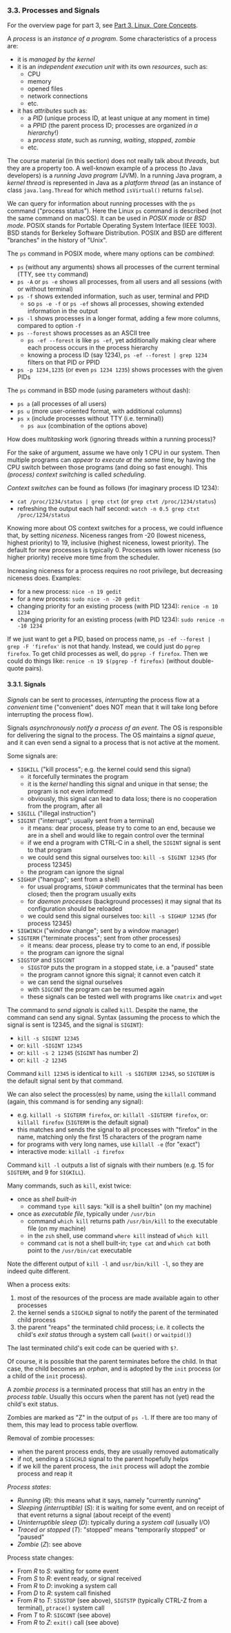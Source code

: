 
### 3.3. Processes and Signals

For the overview page for part 3, see [Part 3. Linux, Core Concepts](./part-3-linux-core-concepts.md).

A *process* is an *instance of a program*. Some characteristics of a process are:
* it is *managed by the kernel*
* it is an *independent execution unit* with its own *resources*, such as:
  * CPU
  * memory
  * opened files
  * network connections
  * etc.
* it has *attributes* such as:
  * a *PID* (unique process ID, at least unique at any moment in time)
  * a *PPID* (the parent process ID; processes are organized *in a hierarchy*!)
  * a *process state*, such as *running*, *waiting*, *stopped*, *zombie*
  * etc.

The course material (in this section) does not really talk about *threads*, but they are a property too.
A well-known example of a process (to Java developers) is a *running Java program* (JVM).
In a running Java program, a *kernel thread* is represented in Java as a *platform thread*
(as an instance of class `java.lang.Thread` for which method `isVirtual()` returns `false`).

We can query for information about running processes with the `ps` command ("process status").
Here the Linux `ps` command is described (not the same command on macOS). It can be used in *POSIX mode*
or *BSD mode*. POSIX stands for Portable Operating System Interface (IEEE 1003). BSD stands for
Berkeley Software Distribution. POSIX and BSD are different "branches" in the history of "Unix".

The `ps` command in POSIX mode, where many options can be *combined*:
* `ps` (without any arguments) shows all processes of the current terminal (TTY, see `tty` command)
* `ps -A` or `ps -e` shows all processes, from all users and all sessions (with or without terminal)
* `ps -f` shows extended information, such as user, terminal and PPID
  * so `ps -e -f` or `ps -ef` shows all processes, showing extended information in the output
* `ps -l` shows processes in a longer format, adding a few more columns, compared to option `-f`
* `ps --forest` shows processes as an ASCII tree
  * `ps -ef --forest` is like `ps -ef`, yet additionally making clear where each process occurs in the process hierarchy
  * knowing a process ID (say 1234), `ps -ef --forest | grep 1234` filters on that PID or PPID
* `ps -p 1234,1235` (or even `ps 1234 1235`) shows processes with the given PIDs

The `ps` command in BSD mode (using parameters without dash):
* `ps a` (all processes of all users)
* `ps u` (more user-oriented format, with additional columns)
* `ps x` (include processes without TTY (i.e. terminal))
  * `ps aux` (combination of the options above)

How does *multitasking* work (ignoring threads within a running process)?

For the sake of argument, assume we have only 1 CPU in our system. Then multiple programs can
*appear to execute at the same time*, by having the CPU switch between those programs (and doing so
fast enough). This *(process) context switching* is called *scheduling*.

*Context switches* can be found as follows (for imaginary process ID 1234):
* `cat /proc/1234/status | grep ctxt` (or `grep ctxt /proc/1234/status`)
* refreshing the output each half second: `watch -n 0.5 grep ctxt /proc/1234/status`

Knowing more about OS context switches for a process, we could influence that, by setting *niceness*.
Niceness ranges from -20 (lowest niceness, highest priority) to 19, inclusive (highest niceness, lowest priority).
The default for new processes is typically 0. Processes with lower niceness (so higher priority) receive
more time from the scheduler.

Increasing niceness for a process requires no root privilege, but decreasing niceness does. Examples:
* for a new process: `nice -n 19 gedit`
* for a new process: `sudo nice -n -20 gedit`
* changing priority for an existing process (with PID 1234): `renice -n 10 1234`
* changing priority for an existing process (with PID 1234): `sudo renice -n -10 1234`

If we just want to get a PID, based on process name, `ps -ef --forest | grep -F 'firefox'` is not that handy.
Instead, we could just do `pgrep firefox`. To get child processes as well, do `pgrep -f firefox`.
Then we could do things like: `renice -n 19 $(pgrep -f firefox)` (without double-quote pairs).

#### 3.3.1. Signals

*Signals*  can be sent to processes, *interrupting* the process flow at a *convenient* time
("convenient" does NOT mean that it will take long before interrupting the process flow).

Signals *asynchronously notify a process of an event*. The OS is responsible for delivering the
signal to the process. The OS maintains a *signal queue*, and it can even send a signal to a process
that is not active at the moment.

Some signals are:
* `SIGKILL` ("kill process"; e.g. the kernel could send this signal)
  * it forcefully terminates the program
  * it is the *kernel* handling this signal and unique in that sense; the program is not even informed!
  * obviously, this signal can lead to data loss; there is no cooperation from the program, after all
* `SIGILL` ("illegal instruction")
* `SIGINT` ("interrupt"; usually sent from a terminal)
  * it means: dear process, please try to come to an end, because we are in a shell and would like to regain control over the terminal
  * if we end a program with CTRL-C in a shell, the `SIGINT` signal is sent to that program
  * we could send this signal ourselves too: `kill -s SIGINT 12345` (for process 12345)
  * the program can ignore the signal
* `SIGHUP` ("hangup"; sent from a shell)
  * for usual programs, `SIGHUP` communicates that the terminal has been closed; then the program usually exits
  * for *daemon processes* (background processes) it may signal that its configuration should be reloaded
  * we could send this signal ourselves too: `kill -s SIGHUP 12345` (for process 12345)
* `SIGWINCH` ("window change"; sent by a window manager)
* `SIGTERM` ("terminate process"; sent from other processes)
  * it means: dear process, please try to come to an end, if possible
  * the program can ignore the signal
* `SIGSTOP` and `SIGCONT`
  * `SIGSTOP` puts the program in a stopped state, i.e. a "paused" state
  * the program cannot ignore this signal; it cannot even catch it
  * we can send the signal ourselves
  * with `SIGCONT` the program can be resumed again
  * these signals can be tested well with programs like `cmatrix` and `wget`

The command to *send signals* is called `kill`. Despite the name, the command can send any signal.
Syntax (assuming the process to which the signal is sent is 12345, and the signal is `SIGINT`):
* `kill -s SIGINT 12345`
* or: `kill -SIGINT 12345`
* or: `kill -s 2 12345` (`SIGINT` has number 2)
* or: `kill -2 12345`

Command `kill 12345` is identical to `kill -s SIGTERM 12345`, so `SIGTERM` is the default signal sent by
that command.

We can also select the process(es) by name, using the `killall` command (again, this command is for sending any signal):
* e.g. `killall -s SIGTERM firefox`, or: `killall -SIGTERM firefox`, or: `killall firefox` (`SIGTERM` is the default signal)
* this matches and sends the signal to all processes with "firefox" in the name, matching only the first 15 characters of the program name
* for programs with very long names, use `killall -e` (for "exact")
* interactive mode: `killall -i firefox`

Command `kill -l` outputs a list of signals with their numbers (e.g. 15 for `SIGTERM`, and 9 for `SIGKILL`).

Many commands, such as `kill`, exist twice:
* once as *shell built-in*
  * command `type kill` says: "kill is a shell builtin" (on my machine)
* once as *executable file*, typically under `/usr/bin`
  * command `which kill` returns path `/usr/bin/kill` to the executable file (on my machine)
  * in the `zsh` shell, use command `where kill` instead of `which kill`
  * command `cat` is not a shell built-in; `type cat` and `which cat` both point to the `/usr/bin/cat` executable

Note the different output of `kill -l` and `usr/bin/kill -l`, so they are indeed quite different.

When a process exits:
1. most of the resources of the process are made available again to other processes
2. the kernel sends a `SIGCHLD` signal to notify the parent of the terminated child process
3. the parent "reaps" the terminated child process; i.e. it collects the child's *exit status* through a system call (`wait()` or `waitpid()`)

The last terminated child's exit code can be queried with `$?`.

Of course, it is possible that the parent terminates before the child. In that case, the child
becomes an *orphan*, and is adopted by the `init` process (or a child of the `init` process).

A *zombie process* is a terminated process that still has an entry in the *process table*.
Usually this occurs when the parent has not (yet) read the child's exit status.

Zombies are marked as "Z" in the output of `ps -l`. If there are too many of them, this may lead
to process table overflow.

Removal of zombie processes:
* when the parent process ends, they are usually removed automatically
* if not, sending a `SIGCHLD` signal to the parent hopefully helps
* if we kill the parent process, the `init` process will adopt the zombie process and reap it

*Process states*:
* *Running* (*R*): this means what it says, namely "currently running"
* *Sleeping (interruptible)* (*S*): it is waiting for some event, and on receipt of that event returns a signal (about receipt of the event)
* *Uninterruptible sleep* (*D*): typically during a *system call* (usually I/O)
* *Traced or stopped* (*T*): "stopped" means "temporarily stopped" or "paused"
* *Zombie* (*Z*): see above

Process state changes:
* From *R* to *S*: waiting for some event
* From *S* to *R*: event ready, or signal received
* From *R* to *D*: invoking a system call
* From *D* to *R*: system call finished
* From *R* to *T*: `SIGSTOP` (see above), `SIGTSTP` (typically CTRL-Z from a terminal), `ptrace()` system call
* From *T* to *R*: `SIGCONT` (see above)
* From *R* to *Z*: `exit()` call (see above)
